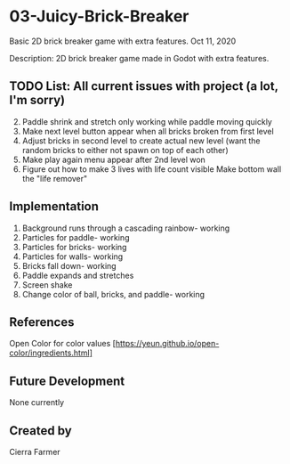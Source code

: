# 03-Juicy-Brick-Breaker
Basic 2D brick breaker game with extra features. Oct 11, 2020

Description:
2D brick breaker game made in Godot with extra features. 

## TODO List: All current issues with project (a lot, I'm sorry)
2. Paddle shrink and stretch only working while paddle moving quickly
3. Make next level button appear when all bricks broken from first level
4. Adjust bricks in second level to create actual new level (want the random bricks to either not spawn on top of each other)
5. Make play again menu appear after 2nd level won
6. Figure out how to make 3 lives with life count visible
        Make bottom wall the "life remover"


## Implementation
1. Background runs through a cascading rainbow- working
2. Particles for paddle- working
3. Particles for bricks- working
4. Particles for walls- working
5. Bricks fall down- working
6. Paddle expands and stretches
7. Screen shake
8. Change color of ball, bricks, and paddle- working


## References
Open Color for color values [https://yeun.github.io/open-color/ingredients.html]

## Future Development
None currently

## Created by
Cierra Farmer
